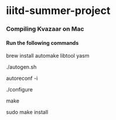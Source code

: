 # iiitd-summer-project

### Compiling Kvazaar on Mac

#### Run the following commands


brew install automake libtool yasm

./autogen.sh

autoreconf -i

./configure

make 

sudo make install
